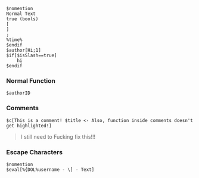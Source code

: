 ```bds
$nomention
Normal Text
true (bools)
[
]
;
%time%
$endif
$author[Hi;1]
$if[$isSlash==true]
    hi
$endif
```

### Normal Function
```bds
$authorID
```

### Comments
```bds
$c[This is a comment! $title <- Also, function inside comments doesn't get highlighted!]
```
>  I still need to Fucking fix this!!!

### Escape Characters
```bds
$nomention
$eval[%{DOL%username - \] - Text]
```
